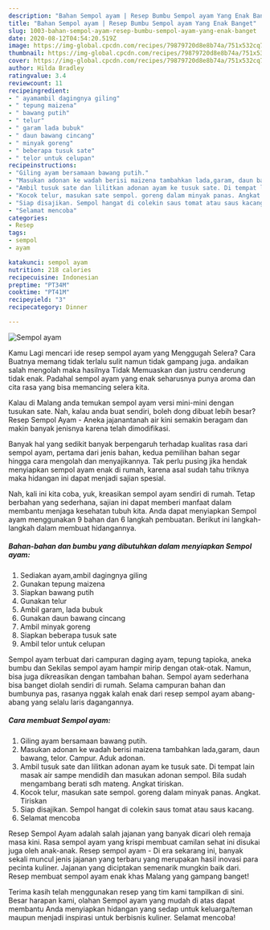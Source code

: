 ```yaml
---
description: "Bahan Sempol ayam | Resep Bumbu Sempol ayam Yang Enak Banget"
title: "Bahan Sempol ayam | Resep Bumbu Sempol ayam Yang Enak Banget"
slug: 1003-bahan-sempol-ayam-resep-bumbu-sempol-ayam-yang-enak-banget
date: 2020-08-12T04:54:20.519Z
image: https://img-global.cpcdn.com/recipes/79879720d8e8b74a/751x532cq70/sempol-ayam-foto-resep-utama.jpg
thumbnail: https://img-global.cpcdn.com/recipes/79879720d8e8b74a/751x532cq70/sempol-ayam-foto-resep-utama.jpg
cover: https://img-global.cpcdn.com/recipes/79879720d8e8b74a/751x532cq70/sempol-ayam-foto-resep-utama.jpg
author: Hilda Bradley
ratingvalue: 3.4
reviewcount: 11
recipeingredient:
- " ayamambil dagingnya giling"
- " tepung maizena"
- " bawang putih"
- " telur"
- " garam lada bubuk"
- " daun bawang cincang"
- " minyak goreng"
- " beberapa tusuk sate"
- " telor untuk celupan"
recipeinstructions:
- "Giling ayam bersamaan bawang putih."
- "Masukan adonan ke wadah berisi maizena tambahkan lada,garam, daun bawang, telor. Campur. Aduk adonan."
- "Ambil tusuk sate dan lilitkan adonan ayam ke tusuk sate. Di tempat lain masak air sampe mendidih dan masukan adonan sempol. Bila sudah mengambang berati sdh mateng. Angkat tiriskan."
- "Kocok telur, masukan sate sempol. goreng dalam minyak panas. Angkat. Tiriskan"
- "Siap disajikan. Sempol hangat di colekin saus tomat atau saus kacang."
- "Selamat mencoba"
categories:
- Resep
tags:
- sempol
- ayam

katakunci: sempol ayam 
nutrition: 218 calories
recipecuisine: Indonesian
preptime: "PT34M"
cooktime: "PT41M"
recipeyield: "3"
recipecategory: Dinner

---
```



![Sempol ayam](https://img-global.cpcdn.com/recipes/79879720d8e8b74a/751x532cq70/sempol-ayam-foto-resep-utama.jpg)

Kamu Lagi mencari ide resep sempol ayam yang Menggugah Selera? Cara Buatnya memang tidak terlalu sulit namun tidak gampang juga. andaikan salah mengolah maka hasilnya Tidak Memuaskan dan justru cenderung tidak enak. Padahal sempol ayam yang enak seharusnya punya aroma dan cita rasa yang bisa memancing selera kita.

Kalau di Malang anda temukan sempol ayam versi mini-mini dengan tusukan sate. Nah, kalau anda buat sendiri, boleh dong dibuat lebih besar? Resep Sempol Ayam - Aneka jajanantanah air kini semakin beragam dan makin banyak jenisnya karena telah dimodifikasi.

Banyak hal yang sedikit banyak berpengaruh terhadap kualitas rasa dari sempol ayam, pertama dari jenis bahan, kedua pemilihan bahan segar hingga cara mengolah dan menyajikannya. Tak perlu pusing jika hendak menyiapkan sempol ayam enak di rumah, karena asal sudah tahu triknya maka hidangan ini dapat menjadi sajian spesial.


Nah, kali ini kita coba, yuk, kreasikan sempol ayam sendiri di rumah. Tetap berbahan yang sederhana, sajian ini dapat memberi manfaat dalam membantu menjaga kesehatan tubuh kita. Anda dapat menyiapkan Sempol ayam menggunakan 9 bahan dan 6 langkah pembuatan. Berikut ini langkah-langkah dalam membuat hidangannya.

<!--inarticleads1-->

##### Bahan-bahan dan bumbu yang dibutuhkan dalam menyiapkan Sempol ayam:

1. Sediakan  ayam,ambil dagingnya giling
1. Gunakan  tepung maizena
1. Siapkan  bawang putih
1. Gunakan  telur
1. Ambil  garam, lada bubuk
1. Gunakan  daun bawang cincang
1. Ambil  minyak goreng
1. Siapkan  beberapa tusuk sate
1. Ambil  telor untuk celupan


Sempol ayam terbuat dari campuran daging ayam, tepung tapioka, aneka bumbu dan Sekilas sempol ayam hampir mirip dengan otak-otak. Namun, bisa juga dikreasikan dengan tambahan bahan. Sempol ayam sederhana bisa banget diolah sendiri di rumah. Selama campuran bahan dan bumbunya pas, rasanya nggak kalah enak dari resep sempol ayam abang-abang yang selalu laris dagangannya. 

<!--inarticleads2-->

##### Cara membuat Sempol ayam:

1. Giling ayam bersamaan bawang putih.
1. Masukan adonan ke wadah berisi maizena tambahkan lada,garam, daun bawang, telor. Campur. Aduk adonan.
1. Ambil tusuk sate dan lilitkan adonan ayam ke tusuk sate. Di tempat lain masak air sampe mendidih dan masukan adonan sempol. Bila sudah mengambang berati sdh mateng. Angkat tiriskan.
1. Kocok telur, masukan sate sempol. goreng dalam minyak panas. Angkat. Tiriskan
1. Siap disajikan. Sempol hangat di colekin saus tomat atau saus kacang.
1. Selamat mencoba


Resep Sempol Ayam adalah salah jajanan yang banyak dicari oleh remaja masa kini. Rasa sempol ayam yang krispi membuat camilan sehat ini disukai juga oleh anak-anak. Resep sempol ayam - Di era sekarang ini, banyak sekali muncul jenis jajanan yang terbaru yang merupakan hasil inovasi para pecinta kuliner. Jajanan yang diciptakan semenarik mungkin baik dari. Resep membuat sempol ayam enak khas Malang yang gampang banget! 

Terima kasih telah menggunakan resep yang tim kami tampilkan di sini. Besar harapan kami, olahan Sempol ayam yang mudah di atas dapat membantu Anda menyiapkan hidangan yang sedap untuk keluarga/teman maupun menjadi inspirasi untuk berbisnis kuliner. Selamat mencoba!
